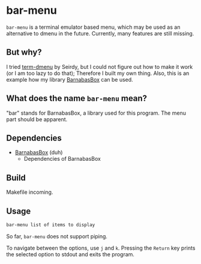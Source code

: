 # bar-menu

`bar-menu` is a terminal emulator based menu, which may be used as an alternative to dmenu in the future. Currently, many features are still missing.

## But why?

I tried [term-dmenu](https://github.com/seirdy/term-dmenu) by Seirdy, but I could not figure out how to make it work (or I am too lazy to do that); Therefore I built my own thing. Also, this is an example how my library [BarnabasBox](https://github.com/nmke-de/BarnabasBox) can be used.

## What does the name `bar-menu` mean?

"bar" stands for BarnabasBox, a library used for this program. The menu part should be apparent.

## Dependencies

- [BarnabasBox](https://github.com/nmke-de/BarnabasBox) (duh)
	- Dependencies of BarnabasBox

## Build

Makefile incoming.

## Usage

```bash
bar-menu list of items to display
```

So far, `bar-menu` does not support piping.

To navigate between the options, use `j` and `k`. Pressing the `Return` key prints the selected option to stdout and exits the program.

